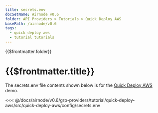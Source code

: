 ```yaml
---
title: secrets.env
docSetName: Airnode v0.6
folder: API Providers > Tutorials > Quick Deploy AWS
basePath: /airnode/v0.6
tags:
  - quick deploy aws
  - tutorial tutorials
---
```


<TitleSpan>{{$frontmatter.folder}}</TitleSpan>

# {{$frontmatter.title}}

<VersionWarning/>

The secrets.env file contents shown below is for the [Quick Deploy AWS](./)
demo.

<!-- prettier-ignore -->
<<< @/docs/airnode/v0.6/grp-providers/tutorial/quick-deploy-aws/src/quick-deploy-aws/config/secrets.env
